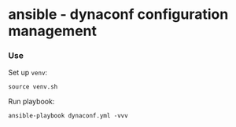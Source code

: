 # ansible - dynaconf configuration management

### Use

Set up `venv`:
```shell
source venv.sh
```

Run playbook:
```
ansible-playbook dynaconf.yml -vvv
```
